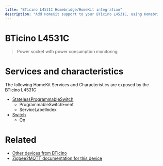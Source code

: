 ```yaml
---
title: "BTicino L4531C Homebridge/HomeKit integration"
description: "Add HomeKit support to your BTicino L4531C, using Homebridge, Zigbee2MQTT and homebridge-z2m."
---
```

<!---
This file has been GENERATED using src/docgen/docgen.ts
DO NOT EDIT THIS FILE MANUALLY!
-->
# BTicino L4531C
> Power socket with power consumption monitoring


# Services and characteristics
The following HomeKit Services and Characteristics are exposed by
the BTicino L4531C

* [StatelessProgrammableSwitch](../../action.md)
  * ProgrammableSwitchEvent
  * ServiceLabelIndex
* [Switch](../../switch.md)
  * On


# Related
* [Other devices from BTicino](../index.md#bticino)
* [Zigbee2MQTT documentation for this device](https://www.zigbee2mqtt.io/devices/L4531C.html)